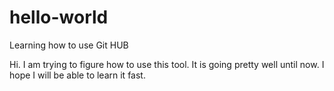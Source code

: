 # hello-world
Learning how to use Git HUB

Hi. I am trying to figure how to use this tool. It is going pretty well until now. I hope I will be able to learn it fast. 
